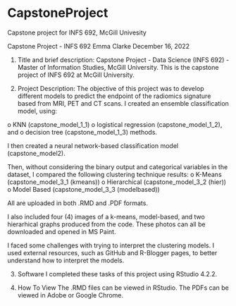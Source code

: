 # CapstoneProject
Capstone project for INFS 692, McGill Univesity 


Capstone Project - INFS 692
Emma Clarke
December 16, 2022 

1. Title and brief description:
Capstone Project - Data Science (INFS 692) - Master of Information Studies, McGill University.
This is the capstone project of INFS 692 at McGill University. 

2. Project Description:
The objective of this project was to develop different models to predict the endpoint of the radiomics signature based from MRI, PET and CT scans.
I created an ensemble classification model, using:

  o KNN (capstone_model_1_1)
  o logistical regression (capstone_model_1_2), and
  o decision tree (capstone_model_1_3) methods.
  
I then created a neural network-based classification model (capstone_model2). 

Then, without considering the binary output and categorical variables in the dataset, I compared the following clustering technique results:
  o K-Means (capstone_model_3_1 (kmeans))
  o Hierarchical (capstone_model_3_2 (hier))
  o Model Based (capstone_model_3_3 (modelbased))
  
All are uploaded in both  .RMD and .PDF formats.

I also included four (4) images of a k-means, model-based, and two hierarhical graphs produced from the code. These photos can all be downloaded and opened in MS Paint. 

I faced some challenges with trying to interpret the clustering models. I used external resources, such as GitHub and R-Blogger pages, 
to better understand how to interpret the models.

3. Software
I completed these tasks of this project using RStudio 4.2.2.
 
4. How To View
The .RMD files can be viewed in RStudio. The PDFs can be viewed in Adobe or Google Chrome. 

